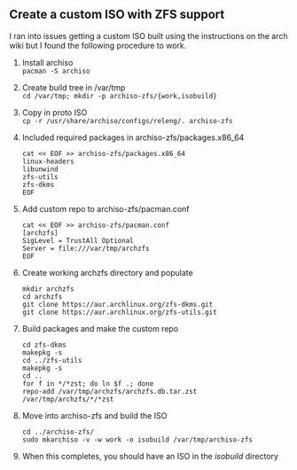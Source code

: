 ## Create a custom ISO with ZFS support
I ran into issues getting a custom ISO built using the instructions on the arch wiki but I found the following procedure to work.

1. Install archiso  
```pacman -S archiso```

 2. Create build tree in /var/tmp  
 ``cd /var/tmp; mkdir -p archiso-zfs/{work,isobuild}``

 3. Copy in proto ISO  
 ``cp -r /usr/share/archiso/configs/releng/. archiso-zfs``

 4. Included required packages in archiso-zfs/packages.x86_64  
    ```
    cat << EOF >> archiso-zfs/packages.x86_64
    linux-headers
    libunwind
    zfs-utils
    zfs-dkms
    EOF
    ```
5. Add custom repo to archiso-zfs/pacman.conf  
   ```
   cat << EOF >> archiso-zfs/pacman.conf
   [archzfs]
   SigLevel = TrustAll Optional
   Server = file:///var/tmp/archzfs
   EOF
   ```
6. Create working archzfs directory and populate  
   ```
   mkdir archzfs
   cd archzfs
   git clone https://aur.archlinux.org/zfs-dkms.git
   git clone https://aur.archlinux.org/zfs-utils.git
   ```
7. Build packages and make the custom repo  
   ```
   cd zfs-dkms
   makepkg -s
   cd ../zfs-utils
   makepkg -s
   cd ..
   for f in */*zst; do ln $f .; done
   repo-add /var/tmp/archzfs/archzfs.db.tar.zst /var/tmp/archzfs/*/*zst
   ```
8. Move into archiso-zfs and build the ISO  
   ```
   cd ../archiso-zfs/
   sudo mkarchiso -v -w work -o isobuild /var/tmp/archiso-zfs
   ```
9. When this completes, you should have an ISO in the *isobuild* directory


